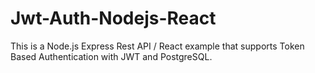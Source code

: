 # Jwt-Auth-Nodejs-React
This is a Node.js Express Rest API / React example that supports Token Based Authentication with JWT and PostgreSQL.
